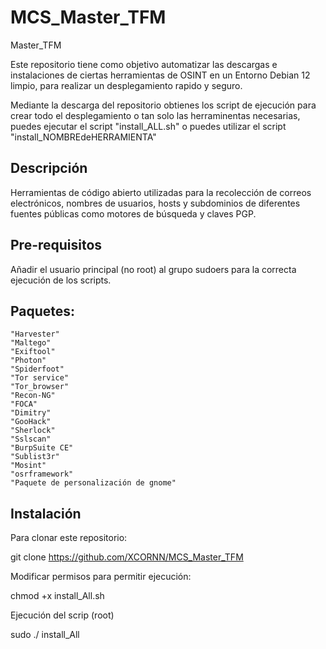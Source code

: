 # MCS_Master_TFM
Master_TFM

Este repositorio tiene como objetivo automatizar las descargas e instalaciones de ciertas herramientas de OSINT en un Entorno Debian 12 limpio, para realizar un desplegamiento rapido y seguro.

Mediante la descarga del repositorio obtienes los script de ejecución para crear todo el desplegamiento o tan solo las herraminentas necesarias, puedes ejecutar el script "install_ALL.sh" o puedes utilizar el script "install_NOMBREdeHERRAMIENTA"

## Descripción
Herramientas de código abierto utilizadas para la recolección de correos electrónicos, nombres de usuarios, hosts y subdominios de diferentes fuentes públicas como motores de búsqueda y claves PGP.

## Pre-requisitos

Añadir el usuario principal (no root) al grupo sudoers para la correcta ejecución de los scripts.

## Paquetes:
    "Harvester"
    "Maltego"
    "Exiftool"
    "Photon"
    "Spiderfoot"
    "Tor service"
    "Tor_browser"
    "Recon-NG"
    "FOCA"
    "Dimitry"
    "GooHack"
    "Sherlock"
    "Sslscan"
    "BurpSuite CE"
    "Sublist3r"
    "Mosint"
    "osrframework"
    "Paquete de personalización de gnome"

## Instalación

Para clonar este repositorio:

git clone https://github.com/XCORNN/MCS_Master_TFM

Modificar permisos para permitir ejecución:

chmod +x install_All.sh

Ejecución del scrip (root)

sudo ./ install_All
